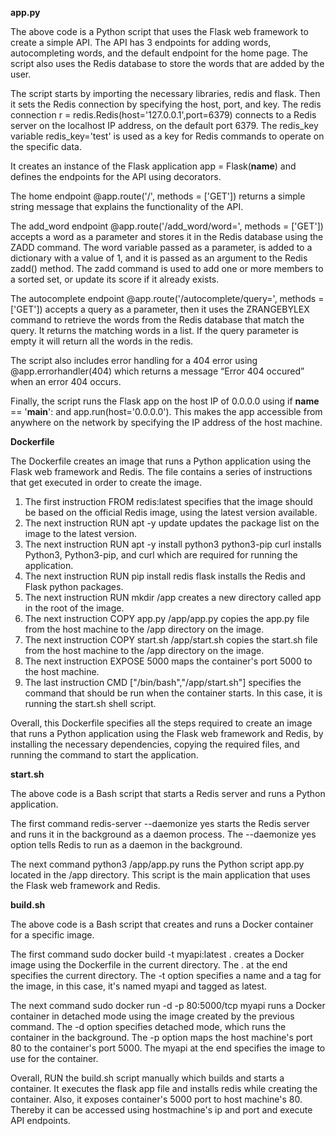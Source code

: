 **app.py**

The above code is a Python script that uses the Flask web framework to create a simple API. The API has 3 endpoints for adding words, autocompleting words, and the default endpoint for the home page. The script also uses the Redis database to store the words that are added by the user.

The script starts by importing the necessary libraries, redis and flask. 
Then it sets the Redis connection by specifying the host, port, and key. The redis connection r = redis.Redis(host='127.0.0.1',port=6379) connects to a Redis server on the localhost IP address, on the default port 6379. 
The redis_key variable redis_key='test' is used as a key for Redis commands to operate on the specific data.

It creates an instance of the Flask application app = Flask(__name__) and defines the endpoints for the API using decorators.

The home endpoint @app.route('/', methods = ['GET']) returns a simple string message that explains the functionality of the API.

The add_word endpoint @app.route('/add_word/word=<word>', methods = ['GET']) accepts a word as a parameter and stores it in the Redis database using the ZADD command. The word variable passed as a parameter, is added to a dictionary with a value of 1, and it is passed as an argument to the Redis zadd() method. The zadd command is used to add one or more members to a sorted set, or update its score if it already exists.

The autocomplete endpoint @app.route('/autocomplete/query=<query>', methods = ['GET']) accepts a query as a parameter, then it uses the ZRANGEBYLEX command to retrieve the words from the Redis database that match the query. It returns the matching words in a list. If the query parameter is empty it will return all the words in the redis.

The script also includes error handling for a 404 error using @app.errorhandler(404) which returns a message “Error 404 occured” when an error 404 occurs.

Finally, the script runs the Flask app on the host IP of 0.0.0.0 using if __name__ == '__main__': and app.run(host='0.0.0.0'). This makes the app accessible from anywhere on the network by specifying the IP address of the host machine.


**Dockerfile**

The Dockerfile creates an image that runs a Python application using the Flask web framework and Redis. The file contains a series of instructions that get executed in order to create the image.

1. The first instruction FROM redis:latest specifies that the image should be based on the official Redis image, using the latest version available.
2. The next instruction RUN apt -y update updates the package list on the image to the latest version.
3. The next instruction RUN apt -y install python3 python3-pip curl installs Python3, Python3-pip, and curl which are required for running the application.
4. The next instruction RUN pip install redis flask installs the Redis and Flask python packages.
5. The next instruction RUN mkdir /app creates a new directory called app in the root of the image.
6. The next instruction COPY app.py /app/app.py copies the app.py file from the host machine to the /app directory on the image.
7. The next instruction COPY start.sh /app/start.sh copies the start.sh file from the host machine to the /app directory on the image.
8. The next instruction EXPOSE 5000 maps the container's port 5000 to the host machine.
9. The last instruction CMD ["/bin/bash","/app/start.sh"] specifies the command that should be run when the container starts. In this case, it is running the start.sh shell script.

Overall, this Dockerfile specifies all the steps required to create an image that runs a Python application using the Flask web framework and Redis, by installing the necessary dependencies, copying the required files, and running the command to start the application.
  
**start.sh**

The above code is a Bash script that starts a Redis server and runs a Python application.

The first command redis-server --daemonize yes starts the Redis server and runs it in the background as a daemon process. The --daemonize yes option tells Redis to run as a daemon in the background.

The next command python3 /app/app.py runs the Python script app.py located in the /app directory. This script is the main application that uses the Flask web framework and Redis.
  
**build.sh**
  
The above code is a Bash script that creates and runs a Docker container for a specific image.

The first command sudo docker build -t myapi:latest . creates a Docker image using the Dockerfile in the current directory. The . at the end specifies the current directory. The -t option specifies a name and a tag for the image, in this case, it's named myapi and tagged as latest.

The next command sudo docker run -d -p 80:5000/tcp myapi runs a Docker container in detached mode using the image created by the previous command. The -d option specifies detached mode, which runs the container in the background. The -p option maps the host machine's port 80 to the container's port 5000. The myapi at the end specifies the image to use for the container.
  
  
  
Overall, RUN the build.sh script manually which builds and starts a container. It executes the flask app file and installs redis while creating the container. Also, it exposes container's 5000 port to host machine's 80. Thereby it can be accessed using hostmachine's ip and port and execute API endpoints.
